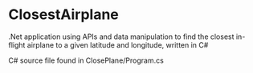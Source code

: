 # ClosestAirplane
.Net application using APIs and data manipulation to find the closest in-flight airplane to a given latitude and longitude, written in C#

C# source file found in ClosePlane/Program.cs

